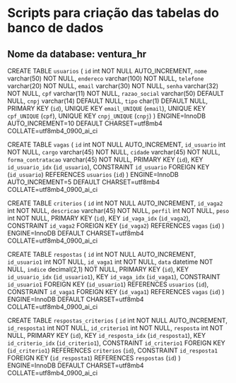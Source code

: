 # Scripts para criação das tabelas do banco de dados
## Nome da database: ventura_hr

CREATE TABLE `usuarios` (
  `id` int NOT NULL AUTO_INCREMENT,
  `nome` varchar(50) NOT NULL,
  `endereco` varchar(100) NOT NULL,
  `telefone` varchar(20) NOT NULL,
  `email` varchar(30) NOT NULL,
  `senha` varchar(32) NOT NULL,
  `cpf` varchar(11) NOT NULL,
  `razao_social` varchar(50) DEFAULT NULL,
  `cnpj` varchar(14) DEFAULT NULL,
  `tipo` char(1) DEFAULT NULL,
  PRIMARY KEY (`id`),
  UNIQUE KEY `email_UNIQUE` (`email`),
  UNIQUE KEY `cpf_UNIQUE` (`cpf`),
  UNIQUE KEY `cnpj_UNIQUE` (`cnpj`)
) ENGINE=InnoDB AUTO_INCREMENT=10 DEFAULT CHARSET=utf8mb4 COLLATE=utf8mb4_0900_ai_ci

CREATE TABLE `vagas` (
  `id` int NOT NULL AUTO_INCREMENT,
  `id_usuario` int NOT NULL,
  `cargo` varchar(45) NOT NULL,
  `cidade` varchar(45) NOT NULL,
  `forma_contratacao` varchar(45) NOT NULL,
  PRIMARY KEY (`id`),
  KEY `id_usuario_idx` (`id_usuario`),
  CONSTRAINT `id_usuario` FOREIGN KEY (`id_usuario`) REFERENCES `usuarios` (`id`)
) ENGINE=InnoDB AUTO_INCREMENT=5 DEFAULT CHARSET=utf8mb4 COLLATE=utf8mb4_0900_ai_ci

CREATE TABLE `criterios` (
  `id` int NOT NULL AUTO_INCREMENT,
  `id_vaga2` int NOT NULL,
  `descricao` varchar(45) NOT NULL,
  `perfil` int NOT NULL,
  `peso` int NOT NULL,
  PRIMARY KEY (`id`),
  KEY `id_vaga_idx` (`id_vaga2`),
  CONSTRAINT `id_vaga2` FOREIGN KEY (`id_vaga2`) REFERENCES `vagas` (`id`)
) ENGINE=InnoDB DEFAULT CHARSET=utf8mb4 COLLATE=utf8mb4_0900_ai_ci

CREATE TABLE `respostas` (
  `id` int NOT NULL AUTO_INCREMENT,
  `id_usuario1` int NOT NULL,
  `id_vaga1` int NOT NULL,
  `data` datetime NOT NULL,
  `indice` decimal(2,1) NOT NULL,
  PRIMARY KEY (`id`),
  KEY `id_usuario_idx` (`id_usuario1`),
  KEY `id_vaga_idx` (`id_vaga1`),
  CONSTRAINT `id_usuario1` FOREIGN KEY (`id_usuario1`) REFERENCES `usuarios` (`id`),
  CONSTRAINT `id_vaga1` FOREIGN KEY (`id_vaga1`) REFERENCES `vagas` (`id`)
) ENGINE=InnoDB DEFAULT CHARSET=utf8mb4 COLLATE=utf8mb4_0900_ai_ci

CREATE TABLE `respostas_criterios` (
  `id` int NOT NULL AUTO_INCREMENT,
  `id_resposta1` int NOT NULL,
  `id_criterio1` int NOT NULL,
  `resposta` int NOT NULL,
  PRIMARY KEY (`id`),
  KEY `id_resposta_idx` (`id_resposta1`),
  KEY `id_criterio_idx` (`id_criterio1`),
  CONSTRAINT `id_criterio1` FOREIGN KEY (`id_criterio1`) REFERENCES `criterios` (`id`),
  CONSTRAINT `id_resposta1` FOREIGN KEY (`id_resposta1`) REFERENCES `respostas` (`id`)
) ENGINE=InnoDB DEFAULT CHARSET=utf8mb4 COLLATE=utf8mb4_0900_ai_ci
